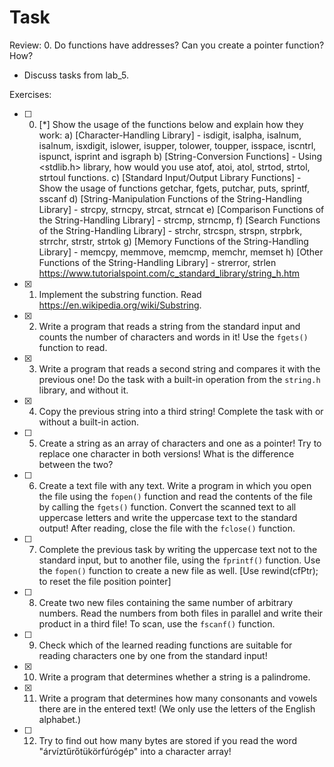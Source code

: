 # Task

Review:
0. Do functions have addresses? Can you create a pointer function? How?

- Discuss tasks from lab_5.

Exercises:
- [ ] 0. [*] Show the usage of the functions below and explain how they work:
    a) [Character-Handling Library] - isdigit, isalpha, isalnum, isalnum, isxdigit, islower, isupper, tolower, toupper, isspace, iscntrl, ispunct, isprint and isgraph
    b) [String-Conversion Functions] - Using <stdlib.h> library, how would you use atof, atoi, atol, strtod, strtol, strtoul functions.
    c) [Standard Input/Output Library Functions] - Show the usage of functions getchar, fgets, putchar, puts, sprintf, sscanf
    d) [String-Manipulation Functions of the String-Handling Library] - strcpy, strncpy, strcat, strncat
    e) [Comparison Functions of the String-Handling Library] - strcmp, strncmp, 
    f) [Search Functions of the String-Handling Library] - strchr, strcspn, strspn, strpbrk, strrchr, strstr, strtok
    g) [Memory Functions of the String-Handling Library] - memcpy, memmove, memcmp, memchr, memset
    h) [Other Functions of the String-Handling Library] -  strerror, strlen 
    https://www.tutorialspoint.com/c_standard_library/string_h.htm
- [x] 1. Implement the substring function. Read https://en.wikipedia.org/wiki/Substring.
- [x] 2. Write a program that reads a string from the standard input and counts the
   number of characters and words in it! Use the `fgets()` function to read.
- [x] 3. Write a program that reads a second string and compares it with the previous
   one! Do the task with a built-in operation from the `string.h` library, and
   without it.
- [x] 4. Copy the previous string into a third string! Complete the task with or
   without a built-in action.
- [ ] 5. Create a string as an array of characters and one as a pointer! Try to
   replace one character in both versions! What is the difference between the
   two?
- [ ] 6. Create a text file with any text. Write a program in which you open the file
   using the `fopen()` function and read the contents of the file by calling the
   `fgets()` function. Convert the scanned text to all uppercase letters and
   write the uppercase text to the standard output! After reading, close the
   file with the `fclose()` function.
- [ ] 7. Complete the previous task by writing the uppercase text not to the standard
   input, but to another file, using the `fprintf()` function. Use the `fopen()`
   function to create a new file as well. [Use rewind(cfPtr); to reset the file position pointer]
- [ ] 8. Create two new files containing the same number of arbitrary numbers. Read
   the numbers from both files in parallel and write their product in a third
   file! To scan, use the `fscanf()` function.
- [ ] 9. Check which of the learned reading functions are suitable for reading
   characters one by one from the standard input!
- [x] 10. Write a program that determines whether a string is a palindrome.
- [x] 11. Write a program that determines how many consonants and vowels there are in
    the entered text! (We only use the letters of the English alphabet.)
- [ ] 12. Try to find out how many bytes are stored if you read the word
    "árvíztűrőtükörfúrógép" into a character array!